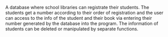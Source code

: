 A database where school libraries can registrate their students. The students get a number according to their order of registration and the user can access to the info of the student and their book via entering their number generated by the database into the program. The information of students can be deleted or manipulated by separate functions.
